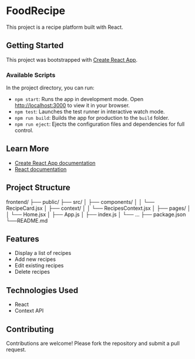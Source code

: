 # FoodRecipe

This project is a recipe platform built with React.

## Getting Started

This project was bootstrapped with [Create React App](https://github.com/facebook/create-react-app).

### Available Scripts

In the project directory, you can run:

- `npm start`: Runs the app in development mode. Open [http://localhost:3000](http://localhost:3000) to view it in your browser.
- `npm test`: Launches the test runner in interactive watch mode.
- `npm run build`: Builds the app for production to the `build` folder.
- `npm run eject`: Ejects the configuration files and dependencies for full control.

## Learn More

- [Create React App documentation](https://facebook.github.io/create-react-app/docs/getting-started)
- [React documentation](https://reactjs.org/)

## Project Structure
frontend/ ├── public/ ├── src/ │ ├── components/ │ │ └── RecipeCard.jsx │ ├── context/ │ │ └── RecipesContext.jsx │ ├── pages/ │ │ └── Home.jsx │ ├── App.js │ ├── index.js │ └── ... ├── package.json
 └──README.md
## Features

- Display a list of recipes
- Add new recipes
- Edit existing recipes
- Delete recipes

## Technologies Used

- React
- Context API

## Contributing

Contributions are welcome! Please fork the repository and submit a pull request.

